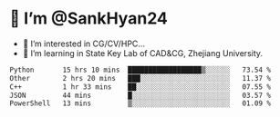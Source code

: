 # 👋 I’m @SankHyan24

- 👀 I’m interested in CG/CV/HPC...
- 🌱 I’m learning in State Key Lab of CAD&CG, Zhejiang University.

<!---
SankHyan24/SankHyan24 is a ✨ special ✨ repository because its `README.md` (this file) appears on your GitHub profile.
You can click the Preview link to take a look at your changes.
--->
<!--START_SECTION:waka-->

```txt
Python       15 hrs 10 mins  ██████████████████▒░░░░░░   73.54 %
Other        2 hrs 20 mins   ███░░░░░░░░░░░░░░░░░░░░░░   11.37 %
C++          1 hr 33 mins    ██░░░░░░░░░░░░░░░░░░░░░░░   07.55 %
JSON         44 mins         █░░░░░░░░░░░░░░░░░░░░░░░░   03.57 %
PowerShell   13 mins         ▒░░░░░░░░░░░░░░░░░░░░░░░░   01.09 %
```

<!--END_SECTION:waka-->
